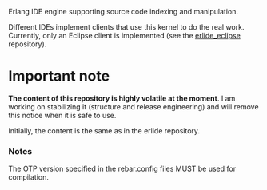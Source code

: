 Erlang IDE engine supporting source code indexing and manipulation. 

Different IDEs implement clients that use this kernel to do the real work. Currently, only an Eclipse client is implemented (see the [erlide_eclipse](https://github.com/erlide/erlide_eclipse) repository).

# Important note

**The content of this repository is highly volatile at the moment**. I am working on stabilizing it (structure and release engineering) and will remove this notice when it is safe to use.

Initially, the content is the same as in the erlide repository. 

### Notes

The OTP version specified in the rebar.config files MUST be used for compilation.
